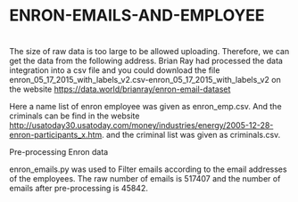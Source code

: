 # ENRON-EMAILS-AND-EMPLOYEE




# 

The size of raw data is too large to be allowed uploading. Therefore, we can get the data from the following address.
Brian Ray had processed the data integration into a csv file and you could download the file enron_05_17_2015_with_labels_v2.csv-enron_05_17_2015_with_labels_v2 on the website https://data.world/brianray/enron-email-dataset 

Here a name list of enron employee was given as enron_emp.csv.
And the criminals can be find in the website http://usatoday30.usatoday.com/money/industries/energy/2005-12-28-enron-participants_x.htm. 
and the criminal list was given as criminals.csv.

Pre-processing Enron data

enron_emails.py was used to Filter emails according to the email addresses of the employees.
The raw number of emails is 517407 and the number of emails after pre-processing is 45842.
